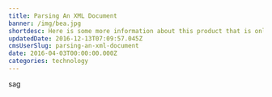 ```yaml
---
title: Parsing An XML Document
banner: /img/bea.jpg
shortdesc: Here is some more information about this product that is only revealed once clicked on.
updatedDate: 2016-12-13T07:09:57.045Z
cmsUserSlug: parsing-an-xml-document
date: 2016-04-03T00:00:00.000Z
categories: technology
---
```


sag